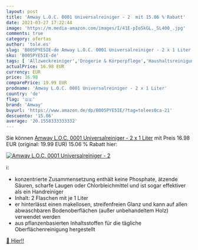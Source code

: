 ```yaml
---
layout: post
title: 'Amway L.O.C. 0001 Universalreiniger - 2  mit 15.06 % Rabatt'
date: 2021-03-27 17:22:44
image: 'https://m.media-amazon.com/images/I/41E-pIoSkGL._SL400_.jpg'
comments: true
category: ofertas
author: 'tole.es'
slug: 'B005PYE5IE-de Amway L.O.C. 0001 Universalreiniger - 2 x 1 Liter'
sku: 'B005PYE5IE-de'
tags: [ 'Allzweckreiniger','Drogerie & Körperpflege','Haushaltsreinigungsmittel','Haushaltswaren','amway', ]
actualPrice: 16.98 EUR
currency: EUR
price: 16.98
comparePrice: 19.99 EUR
prodname: 'Amway L.O.C. 0001 Universalreiniger - 2 x 1 Liter'
country: 'de'
flag: '🇩🇪'
brand: 'Amway'
buyurl: 'https://www.amazon.de/dp/B005PYE5IE/?tag=tolees0ca-21'
descuento: '15.06'
average: '20.1558333333332'
---
```


Sie können [Amway L.O.C. 0001 Universalreiniger - 2 x 1 Liter](https://www.amazon.de/dp/B005PYE5IE/?tag=tolees0ca-21) mit Preis 16.98 EUR (original: 19.99 EUR) 15.06 % Rabatt hier:

[![Amway L.O.C. 0001 Universalreiniger - 2 ](https://m.media-amazon.com/images/I/41E-pIoSkGL._SL400_.jpg)](https://www.amazon.de/dp/B005PYE5IE/?tag=tolees0ca-21)

ℹ️:

- konzentrierte Zusammensetzung enthält keine Phosphate, ätzende Säuren, scharfe Laugen oder Chlorbleichmittel und ist sogar effektiver als ein Handreiniger
- Inhalt: 2 Flaschen mit je 1 Liter
- er hinterlässt einen makellosen, streifenfreien Glanz und kann auf allen abwaschbaren Bodenoberflächen (außer unbehandeltem Holz) verwendet werden
- aus pflanzenbasierten Inhaltsstoffen für die tägliche Oberflächenreinigung hergestellt

[🛒 Hier!!](https://www.amazon.de/dp/B005PYE5IE/?tag=tolees0ca-21)
